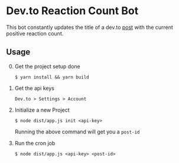 # Dev.to Reaction Count Bot

This bot constantly updates the title of a dev.to [post](https://dev.to/godcrampy/this-post-has-0-positive-reactions-2882) with the current positive reaction count.

## Usage

0. Get the project setup done

   `$ yarn install && yarn build`

1. Get the api keys

   `Dev.to > Settings > Account`

2. Initialize a new Project

   `$ node dist/app.js init <api-key>`

   Running the above command will get you a `post-id`

3. Run the cron job

   `$ node dist/app.js <api-key> <post-id>`
